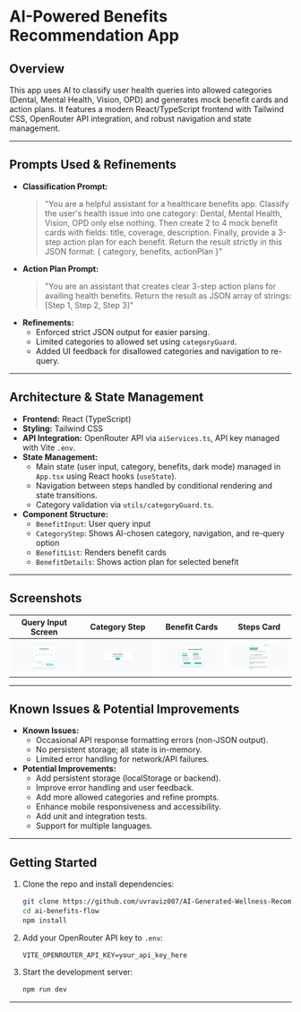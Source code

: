 # AI-Powered Benefits Recommendation App

## Overview
This app uses AI to classify user health queries into allowed categories (Dental, Mental Health, Vision, OPD) and generates mock benefit cards and action plans. It features a modern React/TypeScript frontend with Tailwind CSS, OpenRouter API integration, and robust navigation and state management.

---

## Prompts Used & Refinements
- **Classification Prompt:**
  > "You are a helpful assistant for a healthcare benefits app. Classify the user's health issue into one category: Dental, Mental Health, Vision, OPD only else nothing. Then create 2 to 4 mock benefit cards with fields: title, coverage, description. Finally, provide a 3-step action plan for each benefit. Return the result strictly in this JSON format: { category, benefits, actionPlan }"
- **Action Plan Prompt:**
  > "You are an assistant that creates clear 3-step action plans for availing health benefits. Return the result as JSON array of strings: [Step 1, Step 2, Step 3]"
- **Refinements:**
  - Enforced strict JSON output for easier parsing.
  - Limited categories to allowed set using `categoryGuard`.
  - Added UI feedback for disallowed categories and navigation to re-query.

---

## Architecture & State Management
- **Frontend:** React (TypeScript)
- **Styling:** Tailwind CSS
- **API Integration:** OpenRouter API via `aiServices.ts`, API key managed with Vite `.env`.
- **State Management:**
  - Main state (user input, category, benefits, dark mode) managed in `App.tsx` using React hooks (`useState`).
  - Navigation between steps handled by conditional rendering and state transitions.
  - Category validation via `utils/categoryGuard.ts`.
- **Component Structure:**
  - `BenefitInput`: User query input
  - `CategoryStep`: Shows AI-chosen category, navigation, and re-query option
  - `BenefitList`: Renders benefit cards
  - `BenefitDetails`: Shows action plan for selected benefit

---

## Screenshots

| Query Input Screen | Category Step | Benefit Cards | Steps Card |
|-------------------|--------------|--------------|------------------|
| ![Query Input](images/screen1.png) | ![Category Step](images/screen2.png) | ![Benefit Cards](images/screen3.png) | ![Steps Card](images/screen4.png) |

---

## Known Issues & Potential Improvements
- **Known Issues:**
  - Occasional API response formatting errors (non-JSON output).
  - No persistent storage; all state is in-memory.
  - Limited error handling for network/API failures.
- **Potential Improvements:**
  - Add persistent storage (localStorage or backend).
  - Improve error handling and user feedback.
  - Add more allowed categories and refine prompts.
  - Enhance mobile responsiveness and accessibility.
  - Add unit and integration tests.
  - Support for multiple languages.

---

## Getting Started
1. Clone the repo and install dependencies:
   ```sh
   git clone https://github.com/uvraviz007/AI-Generated-Wellness-Recommendation-Board.git
   cd ai-benefits-flow
   npm install
   ```
2. Add your OpenRouter API key to `.env`:
   ```env
   VITE_OPENROUTER_API_KEY=your_api_key_here
   ```
3. Start the development server:
   ```sh
   npm run dev
   ```

---



